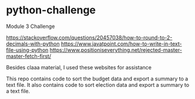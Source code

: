 # python-challenge
Module 3 Challenge

https://stackoverflow.com/questions/20457038/how-to-round-to-2-decimals-with-python 
https://www.javatpoint.com/how-to-write-in-text-file-using-python
https://www.positioniseverything.net/rejected-master-master-fetch-first/

Besides claaa material, I used these websites for assistance

This repo contains code to sort the budget data and export a summary to a text file. It also contains code to sort election data and export a summary to a text file.
